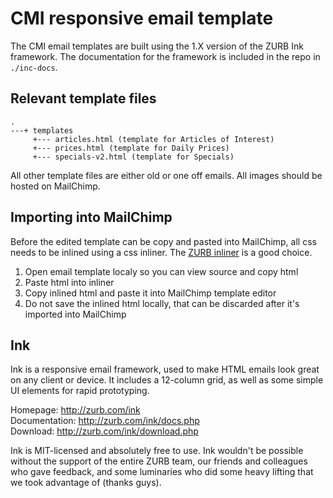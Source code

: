 # CMI responsive email template

The CMI email templates are built using the 1.X version of the ZURB Ink framework.  The documentation for the framework is included in the repo in `./inc-docs`.  

## Relevant template files
```
.
---+ templates
     +--- articles.html (template for Articles of Interest)
     +--- prices.html (template for Daily Prices)
     +--- specials-v2.html (template for Specials)
```

All other template files are either old or one off emails.  All images should be hosted on MailChimp.

## Importing into MailChimp
Before the edited template can be copy and pasted into MailChimp, all css needs to be inlined using a css inliner.  The [ZURB inliner](http://foundation.zurb.com/emails/inliner.html) is a good choice.

1. Open email template localy so you can view source and copy html
2. Paste html into inliner
3. Copy inlined html and paste it into MailChimp template editor
4. Do not save the inlined html locally, that can be discarded after it's imported into MailChimp

## Ink

Ink is a responsive email framework, used to make HTML emails look great on any client or device.  It includes a 12-column grid, as well as some simple UI elements for rapid prototyping.

Homepage:      http://zurb.com/ink<br />
Documentation: http://zurb.com/ink/docs.php<br />
Download:      http://zurb.com/ink/download.php

Ink is MIT-licensed and absolutely free to use. Ink wouldn't be possible without the support of the entire ZURB team, our friends and colleagues who gave feedback, and some luminaries who did some heavy lifting that we took advantage of (thanks guys).
